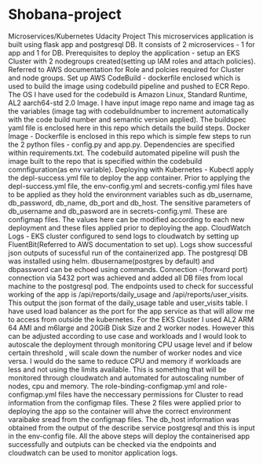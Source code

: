 # Shobana-project
Microservices/Kubernetes Udacity Project
This microservices application is built using flask app and postgresql DB. It consists of 2 microservices - 1 for app and 1 for DB. 
Prerequisites to deploy the application - setup an EKS Cluster with 2 nodegroups created(setting up IAM roles and attach policies). Referred to AWS documentation for Role and polcies required for Cluster and node groups.
Set up AWS CodeBuild - dockerfile enclosed which is used to build the image using codebuild pipeline and pushed to ECR Repo. The OS I have used for the codebuild is Amazon Linux, Standard Runtime, AL2 aarch64-std 2.0 Image. I have input image repo name and image tag as the variables (image tag with codebuildnumber to increment automatically with the code build number and semantic version applied). The buildspec yaml file is enclosed here in this repo which details the build steps. 
Docker Image - Dockerfile is enclosed in this repo which is simple few steps to run the 2 python files - config.py and app.py. Dependencies are specified within requirements.txt. The codebuild automated pipeline will push the image built to the repo that is specified within the codebuild comnfiguration(as env variable).
Deploying with Kubernetes - Kubectl apply the depl-success.yml file to deploy the app container. Prior to applying the depl-success.yml file, the env-config.yml and secrets-config.yml files have to be applied as they hold the environment variables such as db_username, db_password, db_name, db_port and db_host. The sensitive parameters of db_username and db_pasword are in secrets-config.yml. These are configmap files. The values here can be modified according to each new deployment and these files applied prior to deploying the app. 
CloudWatch Logs - EKS cluster configured to send logs to cloudwatch by setting up FluentBit(Referred to AWS documentation to set up). Logs show successful json outputs of sucessful run of the containerized app.
The postgresql DB was installed using helm. dbusername(postgres by default) and dbpassword can be echoed using commands. Connection -(forward port) connection via 5432 port was achieved and added all DB files from local machine to the postgresql pod. 
The endpoints used to check for successful working of the app is /api/reports/daily_usage and /api/reports/user_visits. This output the json format of the daily_usage table and user_visits table. I have used load balancer as the port for the app service as that will allow me to access from outside the kubernetes. 
For the EKS Cluster I used AL2 ARM 64 AMI and m6large and 20GiB Disk Size and 2 worker nodes. However this can be adjusted according to use case and workloads and I would look to autoscale the deployment through monitoring CPU usage level and if below certain threshold , will scale down the number of worker nodes and vice versa. I would do the same to reduce CPU and memory if workloads are less and not using the limits available. This is something that will be monitored through cloudwatch and automated for autoscaling number of nodes, cpu and memory.
The role-binding-configmap.yml and role-configmap.yml files have the neccessary permissions for Cluster to read information from the configmap files. These 2 files were applied prior to deploying the app so the container will ahve the correct environment varaibake sread from the configmap files. 
The db_host information was obtained from the output of the describe service postgresql and this is input in the env-config file. 
All the above steps will deploy the containerised app successfully and outpiuts can be checked via the endpoints and cloudwatch can be used to monitor application logs. 
